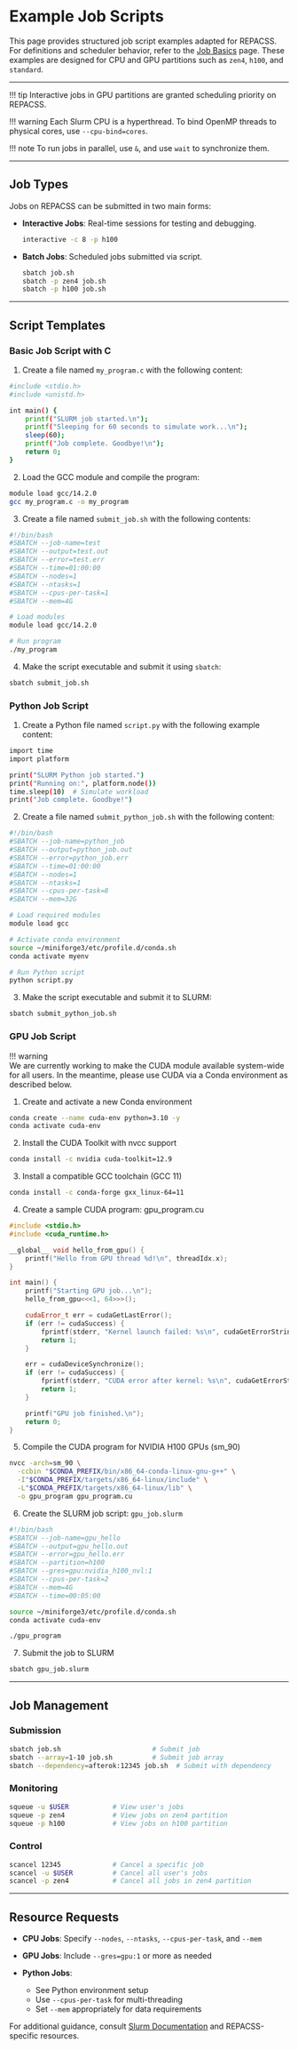 # Example Job Scripts

This page provides structured job script examples adapted for REPACSS. For definitions and scheduler behavior, refer to the [Job Basics](basics.md) page. These examples are designed for CPU and GPU partitions such as `zen4`, `h100`, and `standard`.

---

!!! tip
    Interactive jobs in GPU partitions are granted scheduling priority on REPACSS.

!!! warning
    Each Slurm CPU is a hyperthread. To bind OpenMP threads to physical cores, use `--cpu-bind=cores`.

!!! note
    To run jobs in parallel, use `&`, and use `wait` to synchronize them.

---

## Job Types

Jobs on REPACSS can be submitted in two main forms:

* **Interactive Jobs**: Real-time sessions for testing and debugging.

  ```bash
  interactive -c 8 -p h100
  ```

* **Batch Jobs**: Scheduled jobs submitted via script.

  ```bash
  sbatch job.sh
  sbatch -p zen4 job.sh
  sbatch -p h100 job.sh
  ```

---

## Script Templates

### Basic Job Script with C

1. Create a file named `my_program.c` with the following content:
```bash
#include <stdio.h>
#include <unistd.h>

int main() {
    printf("SLURM job started.\n");
    printf("Sleeping for 60 seconds to simulate work...\n");
    sleep(60);
    printf("Job complete. Goodbye!\n");
    return 0;
}
```

2. Load the GCC module and compile the program:
```bash
module load gcc/14.2.0
gcc my_program.c -o my_program
```

3. Create a file named `submit_job.sh` with the following contents:
```bash
#!/bin/bash
#SBATCH --job-name=test
#SBATCH --output=test.out
#SBATCH --error=test.err
#SBATCH --time=01:00:00
#SBATCH --nodes=1
#SBATCH --ntasks=1
#SBATCH --cpus-per-task=1
#SBATCH --mem=4G

# Load modules
module load gcc/14.2.0

# Run program
./my_program
```

4. Make the script executable and submit it using `sbatch`:
```bash
sbatch submit_job.sh
```


### Python Job Script
1. Create a Python file named `script.py` with the following example content:
```bash
import time
import platform

print("SLURM Python job started.")
print("Running on:", platform.node())
time.sleep(10)  # Simulate workload
print("Job complete. Goodbye!")
```

2. Create a file named `submit_python_job.sh` with the following content:
```bash
#!/bin/bash
#SBATCH --job-name=python_job
#SBATCH --output=python_job.out
#SBATCH --error=python_job.err
#SBATCH --time=01:00:00
#SBATCH --nodes=1
#SBATCH --ntasks=1
#SBATCH --cpus-per-task=8
#SBATCH --mem=32G

# Load required modules
module load gcc

# Activate conda environment
source ~/miniforge3/etc/profile.d/conda.sh
conda activate myenv

# Run Python script
python script.py
```

3. Make the script executable and submit it to SLURM:
```bash
sbatch submit_python_job.sh
```

### GPU Job Script
!!! warning  
    We are currently working to make the CUDA module available system-wide for all users. In the meantime, please use CUDA via a Conda environment as described below.

1. Create and activate a new Conda environment
```bash
conda create --name cuda-env python=3.10 -y
conda activate cuda-env
```

2. Install the CUDA Toolkit with nvcc support
```bash
conda install -c nvidia cuda-toolkit=12.9
```

3. Install a compatible GCC toolchain (GCC 11)
```bash
conda install -c conda-forge gxx_linux-64=11
```

4. Create a sample CUDA program: gpu_program.cu
```cpp
#include <stdio.h>
#include <cuda_runtime.h>

__global__ void hello_from_gpu() {
    printf("Hello from GPU thread %d!\n", threadIdx.x);
}

int main() {
    printf("Starting GPU job...\n");
    hello_from_gpu<<<1, 64>>>();

    cudaError_t err = cudaGetLastError();
    if (err != cudaSuccess) {
        fprintf(stderr, "Kernel launch failed: %s\n", cudaGetErrorString(err));
        return 1;
    }

    err = cudaDeviceSynchronize();
    if (err != cudaSuccess) {
        fprintf(stderr, "CUDA error after kernel: %s\n", cudaGetErrorString(err));
        return 1;
    }

    printf("GPU job finished.\n");
    return 0;
}
```

5. Compile the CUDA program for NVIDIA H100 GPUs (sm_90)
```bash
nvcc -arch=sm_90 \
  -ccbin "$CONDA_PREFIX/bin/x86_64-conda-linux-gnu-g++" \
  -I"$CONDA_PREFIX/targets/x86_64-linux/include" \
  -L"$CONDA_PREFIX/targets/x86_64-linux/lib" \
  -o gpu_program gpu_program.cu
```

6. Create the SLURM job script: `gpu_job.slurm`
```bash
#!/bin/bash
#SBATCH --job-name=gpu_hello
#SBATCH --output=gpu_hello.out
#SBATCH --error=gpu_hello.err
#SBATCH --partition=h100
#SBATCH --gres=gpu:nvidia_h100_nvl:1
#SBATCH --cpus-per-task=2
#SBATCH --mem=4G
#SBATCH --time=00:05:00

source ~/miniforge3/etc/profile.d/conda.sh
conda activate cuda-env

./gpu_program
```

7. Submit the job to SLURM
```bash
sbatch gpu_job.slurm
```



<!-- 1. Create a file named `gpu_program.cu` with the following basic CUDA code: -->
<!-- ```bash
#include <stdio.h>

__global__ void hello_from_gpu() {
    printf("Hello from GPU thread %d!\\n", threadIdx.x);
}

int main() {
    printf("Starting GPU job...\\n");

    hello_from_gpu<<<1, 8>>>();
    cudaDeviceSynchronize();

    printf("GPU job finished.\\n");
    return 0;
}
``` -->

<!-- 2. Load the CUDA module and compile using `nvcc`: -->
<!-- ```bash
module load cuda
nvcc gpu_program.cu -o gpu_program
``` -->

<!-- 3. Create a file named `submit_gpu_job.sh` -->

---

## Job Management

### Submission

```bash
sbatch job.sh                       # Submit job
sbatch --array=1-10 job.sh          # Submit job array
sbatch --dependency=afterok:12345 job.sh  # Submit with dependency
```

### Monitoring

```bash
squeue -u $USER           # View user's jobs
squeue -p zen4            # View jobs on zen4 partition
squeue -p h100            # View jobs on h100 partition
```

### Control

```bash
scancel 12345             # Cancel a specific job
scancel -u $USER          # Cancel all user's jobs
scancel -p zen4           # Cancel all jobs in zen4 partition
```

---

## Resource Requests

* **CPU Jobs**: Specify `--nodes`, `--ntasks`, `--cpus-per-task`, and `--mem`
* **GPU Jobs**: Include `--gres=gpu:1` or more as needed
* **Python Jobs**:

  * See Python environment setup
  * Use `--cpus-per-task` for multi-threading
  * Set `--mem` appropriately for data requirements

For additional guidance, consult [Slurm Documentation](https://slurm.schedmd.com/documentation.html) and REPACSS-specific resources.
